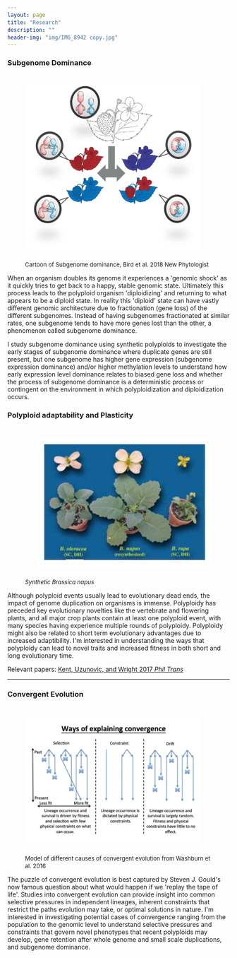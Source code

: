 ```yaml
---
layout: page
title: "Research"
description: ""
header-img: "img/IMG_8942 copy.jpg"
---
```


### Subgenome Dominance

<div class="left_figure"><figure>
        <img src="/img/Fig2.png" alt="Subgenome Dominance" style="float: right" width="400" hspace="25" vspace="25" />
        <figcaption>
                <font size="2">Cartoon of Subgenome dominance, Bird et al. 2018 New Phytologist </font>
        </figcaption>
</figure></div>

When an organism doubles its genome it experiences a 'genomic shock' as it quickly tries to get back to a happy, stable genomic state. Ultimately this process leads to the polyploid organism 'diploidizing' and returning to what appears to be a diploid state. In reality this 'diploid' state can have vastly different genomic architecture due to fractionation (gene loss) of the different subgenomes. Instead of having subgenomes fractionated at similar rates, one subgenome tends to have more genes lost than the other, a phenomenon called subgenome dominance.

I study subgenome dominance using synthetic polyploids to investigate the early stages of subgenome dominance where duplicate genes are still present, but one subgenome has higher gene expression (subgenome expression dominance) and/or higher methylation levels to understand how early expression level dominance relates to biased gene loss and whether the process of subgenome dominance is a deterministic process or contingent on the environment in which polyploidization and diploidization occurs.

### Polyploid adaptability and Plasticity

<div class="right_figure"><figure>
	<img src="/img/polyploid2.png" alt="BNapus" style="float: left" width="400" hspace="25" vspace="25" />
	<figcaption>
		<font size="2"><i>Synthetic Brassica napus</i></font>
	</figcaption>
</figure></div>

Although polyploid events usually lead to evolutionary dead ends, the impact of genome duplication on organisms is immense. Polyploidy has preceded key evolutionary novelties like the vertebrate and flowering plants, and all major crop plants contain at least one polyploid event, with many species having experience multiple rounds of polyploidy. Polyploidy might also be related to short term evolutionary advantages due to increased adaptibility. I'm interested in understanding the ways that polyploidy can lead to novel traits and increased fitness in both short and long evolutionary time.

Relevant papers: [Kent, Uzunovic, and Wright 2017 _Phil Trans_](https://doi.org/10.1098/rstb.2016.0458)

___

### Convergent Evolution
<div class="left_figure"><figure>
        <img src="/img/Convergence.png" alt="Convergence" style="float: right" width="400" hspace="25" vspace="25" />
        <figcaption>
                <font size="2">Model of different causes of convergent evolution from Washburn et al. 2016</font>
        </figcaption>
</figure></div>

The puzzle of convergent evolution is best captured by Steven J. Gould's now famous question about what would happen if we 'replay the tape of life'. Studies into convergent evolution can provide insight into common selective pressures in independent lineages, inherent constraints that restrict the paths evolution may take, or optimal solutions in nature. I'm interested in investigating potential cases of convergence ranging from the population to the genomic level to understand selective pressures and constraints that govern novel phenotypes that recent polyploids may develop, gene retention after whole genome and small scale duplications, and subgenome dominance.

